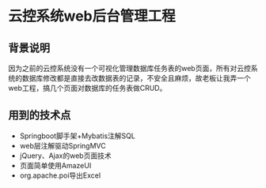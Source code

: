 # 云控系统web后台管理工程

## 背景说明
因为之前的云控系统没有一个可视化管理数据库任务表的web页面，所有对云控系统的数据库修改都是直接去改数据表的记录，不安全且麻烦，故老板让我弄一个web工程，搞几个页面对数据库的任务表做CRUD。

## 用到的技术点

* Springboot脚手架+Mybatis注解SQL
* web层注解驱动SpringMVC
* jQuery、Ajax的web页面技术
* 页面简单使用AmazeUI
* org.apache.poi导出Excel
